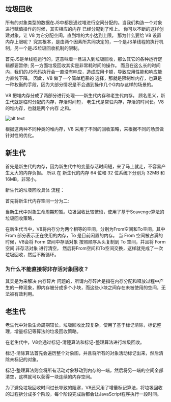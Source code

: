 ## 垃圾回收

所有的对象类型的数据在JS中都是通过堆进行空间分配的。当我们构造一个对象进行赋值操作的时候，其实相应的内存 已经分配到了堆上。
你可以不断的这样创建对象，让 V8 为它分配空间，直到堆的大小达到上限。
那为什么要给 V8 设置内存上限呢？
究其根本，是由两个因素所共同决定的，一个是JS单线程的执行机制，另一个是JS垃圾回收机制的限制。

首先JS是单线程运行的，这意味着一旦进入到垃圾回收，那么其它的各种运行逻辑都要暂停; 另一方面垃圾回收其实是非常耗时间的操作。
而且在这么长的时间内，我们的JS代码执行会一直没有响应，造成应用卡顿，导致应用性能和响应能力直线下降。
因此，V8 做了一个简单粗暴的 选择，那就是限制堆内存，也算是一种权衡的手段，因为大部分情况是不会遇到操作几个G内存这样的场景的。

V8 把堆内存分成了两部分进行处理——新生代内存和老生代内存。
顾名思义，新生代就是临时分配的内存，存活时间短， 老生代是常驻内存，存活的时间长。V8 的堆内存，也就是两个内存 之和。

![alt text](image.png)

根据这两种不同种类的堆内存，V8 采用了不同的回收策略，来根据不同的场景做针对性的优化。

## 新生代
首先是新生代的内存，因为新生代中的变量存活时间短，来了马上就走，不容易产生太大的内存负担。
所以 在 新生代的内存 64 位和 32 位系统下分别为 32MB 和 16MB，非常小。

新生代的垃圾回收具体 流程：

首先将新生代内存空间一分为二:

当新生代中对象生命周期短暂。垃圾回收比较繁琐，使用了基于Scavenge算法的垃圾回收策略，

在新生代当中，V8将内存分为两个相等的空间，分别为From空间和To空间。其中 From 部分表示正在使用的内存，To 是目前闲置的内存。
当 From 空间被占满的时候，V8会将 Form 空间中存活对象 按照顺序从头复制到 To 空间，并且将 Form 空间 非存活对象 进行清空，
然后将From空间和To空间交换，这样就完成了一次垃圾回收，然后不断循环。

### 为什么不能直接将非存活对象回收？

其实是为来解决 内存碎片 问题的，所谓内存碎片是指在内存分配和释放过程中产生的一种现象，即内存被分成多个小块，而这些小块之间存在未被使用的空间，无法被有效利用。

## 老生代

老生代中对象生命周期较长，垃圾回收比较复杂，使用了基于标记清除，标记整理，增量标记等算法的垃圾回收策略。

在老生代中，V8会通过标记-清楚算法和标记-整理算法进行垃圾回收。

标记-清除算法首先会遍历整个对象图，并且将所有的对象活动标记出来，然后清除未标记的对象。

标记-整理算法则会将所有活动对象移动到内存的一端，然后将另一端的空间全部清空，这样就可以获得一块连续的内存空间。

为了避免垃圾回收时间过长导致的阻塞，V8还采用了增量标记算法，将垃圾回收的过程拆分成多个阶段，每个阶段完成后都会让JavaScript程序执行一段时间。
